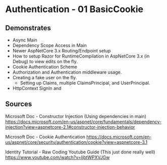 # Authentication - 01 BasicCookie

## Demonstrates

 * Async Main
 * Dependency Scope Access in Main
 * Newer AspNetCore 3.x Routing/Endpoint setup
 * How to setup Razor for RuntimeCompilation in AspNetCore 3.x (in Debug) to view edits on the fly.
 * Cookie Authentication Scheme
 * Authorization and Authentication middleware usage.
 * Creating a fake user on the fly.
   * Setting up Claims, multiple ClaimsPrincipal, and UserPrincipal.
 * HttpContext SignIn and 

## Sources
Microsoft Doc - Constructor Injection (Using dependencies in main)  
https://docs.microsoft.com/en-us/aspnet/core/fundamentals/dependency-injection?view=aspnetcore-2.1#constructor-injection-behavior  

Microsoft Doc - Cookie Authentication
https://docs.microsoft.com/en-us/aspnet/core/security/authentication/cookie?view=aspnetcore-3.1

Identity Tutorial - Raw Coding Youtube Guide (This just done really well)  
https://www.youtube.com/watch?v=IjbtWPXVJGw   